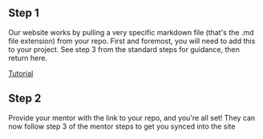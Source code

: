 ## Step 1

Our website works by pulling a very specific markdown file (that's the .md file extension) from your repo. First and foremost, you will need to add this to your project. See step 3 from the standard steps for guidance, then return here.

[Tutorial](/tutorial)

## Step 2

Provide your mentor with the link to your repo, and you're all set! They can now follow step 3 of the mentor steps to get you synced into the site
